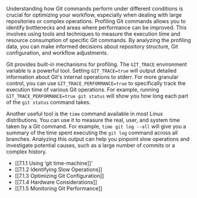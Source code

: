 Understanding how Git commands perform under different conditions is crucial for optimizing your workflow, especially when dealing with large repositories or complex operations. Profiling Git commands allows you to identify bottlenecks and areas where performance can be improved. This involves using tools and techniques to measure the execution time and resource consumption of specific Git commands. By analyzing the profiling data, you can make informed decisions about repository structure, Git configuration, and workflow adjustments.

Git provides built-in mechanisms for profiling. The `GIT_TRACE` environment variable is a powerful tool. Setting `GIT_TRACE=true` will output detailed information about Git's internal operations to stderr. For more granular control, you can use `GIT_TRACE_PERFORMANCE=true` to specifically track the execution time of various Git operations. For example, running `GIT_TRACE_PERFORMANCE=true git status` will show you how long each part of the `git status` command takes.

Another useful tool is the `time` command available in most Linux distributions. You can use it to measure the real, user, and system time taken by a Git command. For example, `time git log --all` will give you a summary of the time spent executing the `git log` command across all branches. Analyzing this output can help you pinpoint slow operations and investigate potential causes, such as a large number of commits or a complex history.

- [[7.1.1 Using ‘git time-machine]]’
- [[7.1.2 Identifying Slow Operations]]
- [[7.1.3 Optimizing Git Configuration]]
- [[7.1.4 Hardware Considerations]]
- [[7.1.5 Monitoring Git Performance]]
